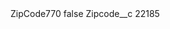 <?xml version="1.0" encoding="UTF-8"?>
<CustomMetadata xmlns="http://soap.sforce.com/2006/04/metadata" xmlns:xsi="http://www.w3.org/2001/XMLSchema-instance" xmlns:xsd="http://www.w3.org/2001/XMLSchema">
    <label>ZipCode770</label>
    <protected>false</protected>
    <values>
        <field>Zipcode__c</field>
        <value xsi:type="xsd:string">22185</value>
    </values>
</CustomMetadata>
